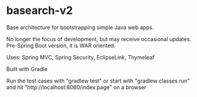 # basearch-v2
Base architecture for bootstrapping simple Java web apps.

No longer the focus of development, but may receive occasional updates. Pre-Spring Boot version, it is WAR oriented.

Uses: Spring MVC, Spring Security, EclipseLink, Thymeleaf

Built with Gradle

Run the test cases with "gradlew test" or start with "gradlew classes run" and hit "http://localhost:8080/index.page" on a browser